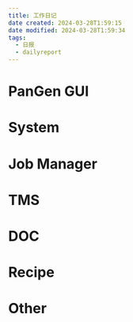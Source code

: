 ```yaml
---
title: 工作日记
date created: 2024-03-28T1:59:15
date modified: 2024-03-28T1:59:34
tags:
  - 日报
  - dailyreport
---
```

# PanGen GUI

# System

# Job Manager

# TMS

# DOC

# Recipe

# Other
